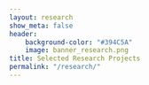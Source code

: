 ```yaml
---
layout: research 
show_meta: false
header:
    background-color: "#394C5A"
    image: banner_research.png
title: Selected Research Projects
permalink: "/research/"
---
```


